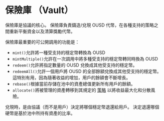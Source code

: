 # 保險庫 （Vault）

保險庫是協議的核心。 保險庫負責鑄造/兌現 OUSD 代幣，在各種支持的策略之間重新平衡資金以及清算獎勵代幣。

保險庫最重要的可公開調用的功能是：

* `mint()`允許將一種受支持的穩定幣轉換為 OUSD
* `mintMultiple()`允許在一次調用中將多種受支持的穩定幣轉同時換為 OUSD
* `redeem()`允許將指定數量的 OUSD 兌換成其他受支持的穩定幣。
* `redeemAll()`允許一個用戶將 OUSD 的全部餘額兌換成其他受支持的穩定幣。 這特別有用，因為隨著收益的增加，用戶的餘額會不斷增長。
* `rebase()`根據當前存儲在池中的資產總值更新所有用戶的餘額。
* `allocate()`將被管理的資產轉移到其規定的 [策略](strategies.md) 以將收益最大化和分散風險。

兌現時，是由協議（而不是用戶）決定將哪個穩定幣退還給用戶。 決定退還哪個硬幣是基於池中所持有資產的比率。



